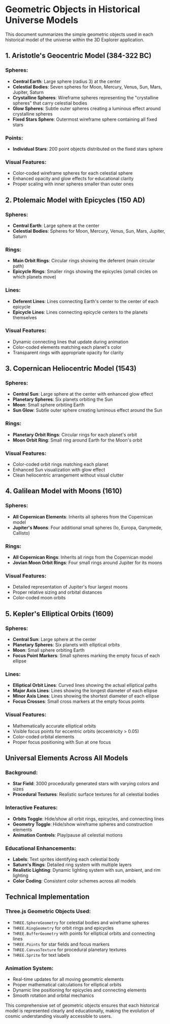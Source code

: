 # Geometric Objects in Historical Universe Models

This document summarizes the simple geometric objects used in each historical model of the universe within the 3D Explorer application.

## 1. Aristotle's Geocentric Model (384-322 BC)

### Spheres:
- **Central Earth**: Large sphere (radius 3) at the center
- **Celestial Bodies**: Seven spheres for Moon, Mercury, Venus, Sun, Mars, Jupiter, Saturn
- **Crystalline Spheres**: Wireframe spheres representing the "crystalline spheres" that carry celestial bodies
- **Glow Spheres**: Subtle outer spheres creating a luminous effect around crystalline spheres
- **Fixed Stars Sphere**: Outermost wireframe sphere containing all fixed stars

### Points:
- **Individual Stars**: 200 point objects distributed on the fixed stars sphere

### Visual Features:
- Color-coded wireframe spheres for each celestial sphere
- Enhanced opacity and glow effects for educational clarity
- Proper scaling with inner spheres smaller than outer ones

## 2. Ptolemaic Model with Epicycles (150 AD)

### Spheres:
- **Central Earth**: Large sphere at the center
- **Celestial Bodies**: Spheres for Moon, Mercury, Venus, Sun, Mars, Jupiter, Saturn

### Rings:
- **Main Orbit Rings**: Circular rings showing the deferent (main circular path)
- **Epicycle Rings**: Smaller rings showing the epicycles (small circles on which planets move)

### Lines:
- **Deferent Lines**: Lines connecting Earth's center to the center of each epicycle
- **Epicycle Lines**: Lines connecting epicycle centers to the planets themselves

### Visual Features:
- Dynamic connecting lines that update during animation
- Color-coded elements matching each planet's color
- Transparent rings with appropriate opacity for clarity

## 3. Copernican Heliocentric Model (1543)

### Spheres:
- **Central Sun**: Large sphere at the center with enhanced glow effect
- **Planetary Spheres**: Six planets orbiting the Sun
- **Moon**: Small sphere orbiting Earth
- **Sun Glow**: Subtle outer sphere creating luminous effect around the Sun

### Rings:
- **Planetary Orbit Rings**: Circular rings for each planet's orbit
- **Moon Orbit Ring**: Small ring around Earth for the Moon's orbit

### Visual Features:
- Color-coded orbit rings matching each planet
- Enhanced Sun visualization with glow effect
- Clean heliocentric arrangement without visual clutter

## 4. Galilean Model with Moons (1610)

### Spheres:
- **All Copernican Elements**: Inherits all spheres from the Copernican model
- **Jupiter's Moons**: Four additional small spheres (Io, Europa, Ganymede, Callisto)

### Rings:
- **All Copernican Rings**: Inherits all rings from the Copernican model
- **Jovian Moon Orbit Rings**: Four small rings around Jupiter for its moons



### Visual Features:
- Detailed representation of Jupiter's four largest moons
- Proper relative sizing and orbital distances
- Color-coded moon orbits

## 5. Kepler's Elliptical Orbits (1609)

### Spheres:
- **Central Sun**: Large sphere at the center
- **Planetary Spheres**: Six planets with elliptical orbits
- **Moon**: Small sphere orbiting Earth
- **Focus Point Markers**: Small spheres marking the empty focus of each ellipse

### Lines:
- **Elliptical Orbit Lines**: Curved lines showing the actual elliptical paths
- **Major Axis Lines**: Lines showing the longest diameter of each ellipse
- **Minor Axis Lines**: Lines showing the shortest diameter of each ellipse
- **Focus Crosses**: Small cross markers at the empty focus points

### Visual Features:
- Mathematically accurate elliptical orbits
- Visible focus points for eccentric orbits (eccentricity > 0.05)
- Color-coded orbital elements
- Proper focus positioning with Sun at one focus

## Universal Elements Across All Models

### Background:
- **Star Field**: 3000 procedurally generated stars with varying colors and sizes
- **Procedural Textures**: Realistic surface textures for all celestial bodies

### Interactive Features:
- **Orbits Toggle**: Hide/show all orbit rings, epicycles, and connecting lines
- **Geometry Toggle**: Hide/show wireframe spheres and construction elements
- **Animation Controls**: Play/pause all celestial motions

### Educational Enhancements:
- **Labels**: Text sprites identifying each celestial body
- **Saturn's Rings**: Detailed ring system with multiple layers
- **Realistic Lighting**: Dynamic lighting system with sun, ambient, and rim lighting
- **Color Coding**: Consistent color schemes across all models

## Technical Implementation

### Three.js Geometric Objects Used:
- `THREE.SphereGeometry` for celestial bodies and wireframe spheres
- `THREE.RingGeometry` for orbit rings and epicycles
- `THREE.BufferGeometry` with points for elliptical orbits and connecting lines
- `THREE.Points` for star fields and focus markers
- `THREE.CanvasTexture` for procedural planetary textures
- `THREE.Sprite` for text labels

### Animation System:
- Real-time updates for all moving geometric elements
- Proper mathematical calculations for elliptical orbits
- Dynamic line positioning for epicycles and connecting elements
- Smooth rotation and orbital mechanics

This comprehensive set of geometric objects ensures that each historical model is represented clearly and educationally, making the evolution of cosmic understanding visually accessible to users.